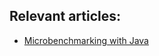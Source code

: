 ## Relevant articles:

- [Microbenchmarking with Java](http://www.baeldung.com/java-microbenchmark-harness)


